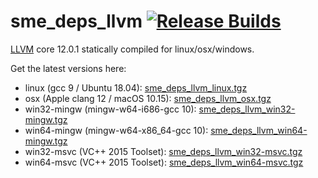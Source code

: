 # sme_deps_llvm [![Release Builds](https://github.com/spatial-model-editor/sme_deps_llvm/actions/workflows/release.yml/badge.svg)](https://github.com/spatial-model-editor/sme_deps_llvm/actions/workflows/release.yml)

[LLVM](https://llvm.org/) core 12.0.1 statically compiled for linux/osx/windows.

Get the latest versions here:

  - linux (gcc 9 / Ubuntu 18.04): [sme_deps_llvm_linux.tgz](https://github.com/spatial-model-editor/sme_deps_llvm/releases/latest/download/sme_deps_llvm_linux.tgz)
  - osx (Apple clang 12 / macOS 10.15): [sme_deps_llvm_osx.tgz](https://github.com/spatial-model-editor/sme_deps_llvm/releases/latest/download/sme_deps_llvm_osx.tgz)
  - win32-mingw (mingw-w64-i686-gcc 10): [sme_deps_llvm_win32-mingw.tgz](https://github.com/spatial-model-editor/sme_deps_llvm/releases/latest/download/sme_deps_llvm_win32-mingw.tgz)
  - win64-mingw (mingw-w64-x86_64-gcc 10): [sme_deps_llvm_win64-mingw.tgz](https://github.com/spatial-model-editor/sme_deps_llvm/releases/latest/download/sme_deps_llvm_win64-mingw.tgz)
  - win32-msvc (VC++ 2015 Toolset): [sme_deps_llvm_win32-msvc.tgz](https://github.com/spatial-model-editor/sme_deps_llvm/releases/latest/download/sme_deps_llvm_win32-msvc.tgz)
  - win64-msvc (VC++ 2015 Toolset): [sme_deps_llvm_win64-msvc.tgz](https://github.com/spatial-model-editor/sme_deps_llvm/releases/latest/download/sme_deps_llvm_win64-msvc.tgz)
